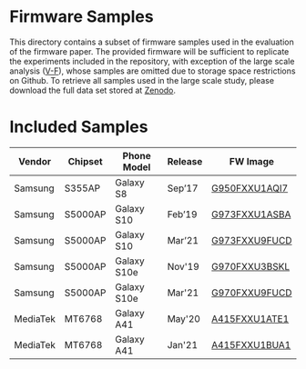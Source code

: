 # Firmware Samples

This directory contains a subset of firmware samples used in the evaluation of the firmware paper.
The provided firmware will be sufficient to replicate the experiments included in the repository, with exception of the large scale analysis ([V-F](../V-F_large_scale_analysis)), whose samples are omitted due to storage space restrictions on Github. To retrieve all samples used in the large scale study, please download the full data set stored at [Zenodo](https://doi.org/10.5281/zenodo.6516030).

# Included Samples

| Vendor   | Chipset | Phone Model | Release | FW Image                                                                                                  | 
| -------- | ------- | ----------- | ------- | --------------------------------------------------------------------------------------------------------- |
| Samsung  | S355AP  | Galaxy S8   | Sep’17  | [G950FXXU1AQI7](CP_G950FXXU1AQI7_CP7556320_CL12291751_QB15039738_REV00_user_low_ship.tar.md5)             |
| Samsung  | S5000AP | Galaxy S10  | Feb’19  | [G973FXXU1ASBA](CP_G973FXXU1ASBA_CP12016348_CL15445945_QB22242603_REV01_user_low_ship.tar.md5)            | 
| Samsung  | S5000AP | Galaxy S10  | Mar’21  | [G973FXXU9FUCD](CP_G973FXXU9FUCD_CP18513696_CL21324211_QB39036441_REV01_user_low_ship.tar.md5)            | 
| Samsung  | S5000AP | Galaxy S10e | Nov'19  | [G970FXXU3BSKL](CP_G970FXXU3BSKL_CP14451478_CL17369399_QB27459164_REV01_user_low_ship.tar.md5)            | 
| Samsung  | S5000AP | Galaxy S10e | Mar'21  | [G970FXXU9FUCD](CP_G970FXXU9FUCD_CP18513687_CL21324211_QB39036439_REV01_user_low_ship.tar.md5)            | 
| MediaTek | MT6768  | Galaxy A41  | May'20  | [A415FXXU1ATE1](CP_A415FXXU1ATE1_CP15883562_CL18317596_QB31188168_REV00_user_low_ship_MULTI_CERT.tar.md5) |
| MediaTek | MT6768  | Galaxy A41  | Jan'21  | [A415FXXU1BUA1](CP_A415FXXU1BUA1_CP17952712_CL20194519_QB37484013_REV00_user_low_ship_MULTI_CERT.tar.md5) |

